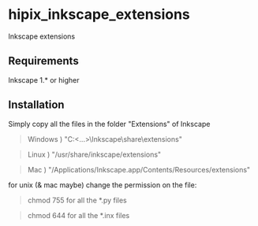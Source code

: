 # hipix_inkscape_extensions
Inkscape extensions
## Requirements
Inkscape 1.* or higher

## Installation

Simply copy all the files in the folder "Extensions" of Inkscape

>Windows ) "C:\<...>\Inkscape\share\extensions"

>Linux ) "/usr/share/inkscape/extensions"

>Mac ) "/Applications/Inkscape.app/Contents/Resources/extensions"


for unix (& mac maybe) change the permission on the file:

>chmod 755 for all the *.py files

>chmod 644 for all the *.inx files

